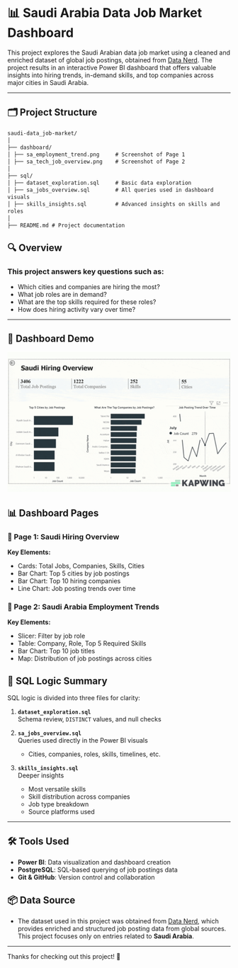 # 📊 Saudi Arabia Data Job Market Dashboard

This project explores the Saudi Arabian data job market using a cleaned and enriched dataset of global job postings, obtained from [Data Nerd](https://datanerd.tech/). The project results in an interactive Power BI dashboard that offers valuable insights into hiring trends, in-demand skills, and top companies across major cities in Saudi Arabia.


---

## 🗂️ Project Structure
```
saudi-data_job-market/
│
├── dashboard/
│ ├── sa_employment_trend.png     # Screenshot of Page 1
│ ├── sa_tech_job_overview.png    # Screenshot of Page 2
│
├── sql/
│ ├── dataset_exploration.sql     # Basic data exploration
│ ├── sa_jobs_overview.sql        # All queries used in dashboard visuals
│ ├── skills_insights.sql         # Advanced insights on skills and roles
│
├── README.md # Project documentation

```
## 🔍 Overview

### This project answers key questions such as:

- Which cities and companies are hiring the most?
- What job roles are in demand?
- What are the top skills required for these roles?
- How does hiring activity vary over time?

---
## 🎥 Dashboard Demo 

![Dashboard Demo](dashboard/preview.gif)

## 📊 Dashboard Pages

### 🔹 Page 1: Saudi Hiring Overview

**Key Elements:**
- Cards: Total Jobs, Companies, Skills, Cities
- Bar Chart: Top 5 cities by job postings
- Bar Chart: Top 10 hiring companies
- Line Chart: Job posting trends over time

### 🔹 Page 2: Saudi Arabia Employment Trends

**Key Elements:**
- Slicer: Filter by job role
- Table: Company, Role, Top 5 Required Skills
- Bar Chart: Top 10 job titles
- Map: Distribution of job postings across cities



## 🧠 SQL Logic Summary

SQL logic is divided into three files for clarity:

1. **`dataset_exploration.sql`**  
   Schema review, `DISTINCT` values, and null checks

2. **`sa_jobs_overview.sql`**  
   Queries used directly in the Power BI visuals  
   - Cities, companies, roles, skills, timelines, etc.

3. **`skills_insights.sql`**  
   Deeper insights  
   - Most versatile skills  
   - Skill distribution across companies  
   - Job type breakdown  
   - Source platforms used

---

## 🛠️ Tools Used

- **Power BI**: Data visualization and dashboard creation  
- **PostgreSQL**: SQL-based querying of job postings data  
- **Git & GitHub**: Version control and collaboration  


## 📦 Data Source

- The dataset used in this project was obtained from [Data Nerd](https://datanerd.tech/), which provides enriched and structured job posting data from global sources. This project focuses only on entries related to **Saudi Arabia**.
---


Thanks for checking out this project! 🌟

